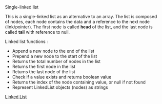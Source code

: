 Single-linked list

This is a single-linked list as an alternative to an array. The list is composed of nodes, each node contains the data and a reference
to the next node (link/pointer). The first node is called <b>head</b> of the list, and the last node is called <b>tail</b> with
reference to null.

Linked list functions :

-   Append a new node to the end of the list
-   Prepend a new node to the start of the list
-   Returns the total number of nodes in the list
-   Returns the first node in the list
-   Returns the last node of the list
-   Check if a value exists and returns boolean value
-   Returns the index of the node containing value, or null if not found
-   Represent LinkedList objects (nodes) as strings

<a href="https://adambelko.github.io/Linked-List/">Linked List</a>

